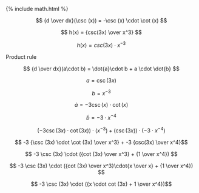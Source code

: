 ---
---
{% include math.html %}


$$
{d \over dx}(\csc (x)) = -\csc (x) \cdot \cot (x)
$$

$$
h(x) = {csc(3x) \over x^3}
$$

$$
h(x) = csc(3x) \cdot x^{-3}
$$

Product rule

$$
{d \over dx}(a\cdot b) = \dot{a}\cdot b + a \cdot \dot{b}
$$


$$ a = \csc(3x) $$

$$ b = x^{-3} $$

$$ \dot a = -3\csc (x) \cdot \cot (x) $$

$$ \dot b = -3 \cdot x^{-4} $$

$$ (-3\csc (3x) \cdot \cot (3x)) \cdot (x^{-3}) + (\csc(3x)) \cdot (-3 \cdot x^{-4}) $$

$$ -3 {\csc (3x) \cdot \cot (3x) \over x^3} + -3 {csc(3x) \over x^4}$$

$$ -3 \csc (3x) \cdot ({cot (3x) \over x^3} + {1 \over x^4}) $$

$$ -3 \csc (3x) \cdot ({cot (3x) \over x^3}\cdot{x \over x} + {1 \over x^4}) $$

$$ -3 \csc (3x) \cdot ({x \cdot cot (3x) + 1 \over  x^4})$$
